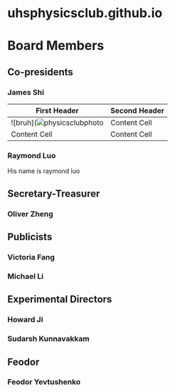 # uhsphysicsclub.github.io
# Board Members
## Co-presidents
### James Shi
| First Header  | Second Header |
| ------------- | ------------- |
| ![bruh](![physicsclubphoto](https://github.com/uhsphysicsclub/uhsphysicsclub.github.io/assets/143786902/8f9c618a-3f58-46fe-a88f-c676673adb40) | Content Cell  |
| Content Cell  | Content Cell  |
### Raymond Luo
His name is raymond luo
## Secretary-Treasurer
### Oliver Zheng
## Publicists
### Victoria Fang
### Michael Li
## Experimental Directors
### Howard Ji
### Sudarsh Kunnavakkam
## Feodor
### Feodor Yevtushenko
